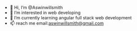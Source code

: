 - 👋 Hi, I’m @Aswinwillsmith
- 👀 I’m interested in web developing
- 🌱 I’m currently learning angular full stack web development
- 📫  reach me email:aswinwillsmith@gmail.com

<!---
Aswinwillsmith/Aswinwillsmith is a ✨ special ✨ repository because its `README.md` (this file) appears on your GitHub profile.
You can click the Preview link to take a look at your changes.
--->
